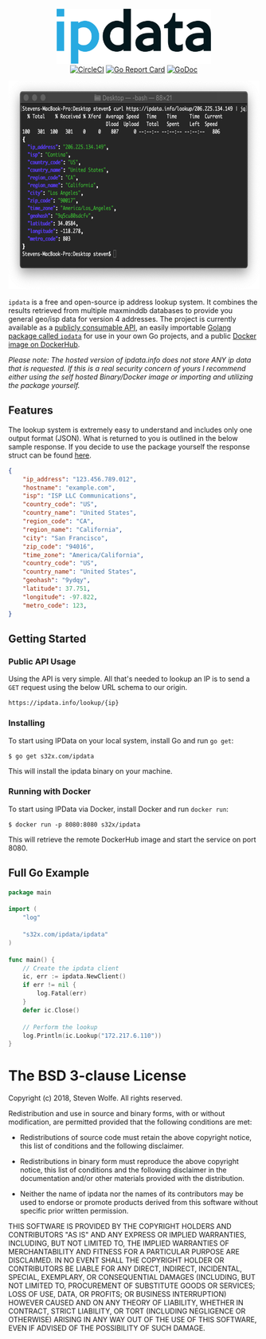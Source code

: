 <p align="center">
<img src="logo.png" width="310" height="110" border="0" alt="ipdata">
<br>
<a href="https://circleci.com/gh/s32x/ipdata/tree/master"><img src="https://circleci.com/gh/s32x/ipdata/tree/master.svg?style=svg" alt="CircleCI"></a>
<a href="https://goreportcard.com/report/s32x.com/ipdata"><img src="https://goreportcard.com/badge/s32x.com/ipdata" alt="Go Report Card"></a>
<a href="https://godoc.org/s32x.com/ipdata/ipdata"><img src="https://godoc.org/s32x.com/ipdata/ipdata?status.svg" alt="GoDoc"></a>
</p>

<p align="center">
<img src="graphic.png" width="650px" height="418px" alt="ipdata curl">
</p>

`ipdata` is a free and open-source ip address lookup system. It combines the results retrieved from multiple maxminddb databases to provide you general geo/isp data for version 4 addresses. The project is currently available as a [publicly consumable API](#public-api-usage), an easily importable [Golang package called `ipdata`](#full-go-example) for use in your own Go projects, and a public [Docker image on DockerHub](https://hub.docker.com/r/s32x/ipdata/).

*Please note: The hosted version of ipdata.info does not store ANY ip data that is requested. If this is a real security concern of yours I recommend either using the self hosted Binary/Docker image or importing and utilizing the package yourself.*

## Features

The lookup system is extremely easy to understand and includes only one output format (JSON). What is returned to you is outlined in the below sample response. If you decide to use the package yourself the response struct can be found [here](https://github.com/s32x/ipdata/blob/master/ipdata/lookup.go#L10-L25).

```json
{
    "ip_address": "123.456.789.012",
    "hostname": "example.com",
    "isp": "ISP LLC Communications",
    "country_code": "US",
    "country_name": "United States",
    "region_code": "CA",
    "region_name": "California",
    "city": "San Francisco",
    "zip_code": "94016",
    "time_zone": "America/California",
    "country_code": "US",
    "country_name": "United States",
    "geohash": "9ydqy",
    "latitude": 37.751,
    "longitude": -97.822,
    "metro_code": 123,
}
```

## Getting Started

### Public API Usage
Using the API is very simple. All that's needed to lookup an IP is to send a `GET` request using the below URL schema to our origin.
```
https://ipdata.info/lookup/{ip}
```

### Installing
To start using IPData on your local system, install Go and run `go get`:
```
$ go get s32x.com/ipdata
```
This will install the ipdata binary on your machine.

### Running with Docker
To start using IPData via Docker, install Docker and run `docker run`:
```
$ docker run -p 8080:8080 s32x/ipdata
```
This will retrieve the remote DockerHub image and start the service on port 8080.

## Full Go Example

```go
package main

import (
    "log"

    "s32x.com/ipdata/ipdata"
)

func main() {
    // Create the ipdata client
    ic, err := ipdata.NewClient()
    if err != nil {
        log.Fatal(err)
    }
    defer ic.Close()

    // Perform the lookup
    log.Println(ic.Lookup("172.217.6.110"))
}
```

The BSD 3-clause License
========================

Copyright (c) 2018, Steven Wolfe. All rights reserved.

Redistribution and use in source and binary forms, with or without modification,
are permitted provided that the following conditions are met:

 - Redistributions of source code must retain the above copyright notice,
   this list of conditions and the following disclaimer.

 - Redistributions in binary form must reproduce the above copyright notice,
   this list of conditions and the following disclaimer in the documentation
   and/or other materials provided with the distribution.

 - Neither the name of ipdata nor the names of its contributors may
   be used to endorse or promote products derived from this software without
   specific prior written permission.

THIS SOFTWARE IS PROVIDED BY THE COPYRIGHT HOLDERS AND CONTRIBUTORS "AS IS" AND
ANY EXPRESS OR IMPLIED WARRANTIES, INCLUDING, BUT NOT LIMITED TO, THE IMPLIED
WARRANTIES OF MERCHANTABILITY AND FITNESS FOR A PARTICULAR PURPOSE ARE
DISCLAIMED. IN NO EVENT SHALL THE COPYRIGHT HOLDER OR CONTRIBUTORS BE LIABLE FOR
ANY DIRECT, INDIRECT, INCIDENTAL, SPECIAL, EXEMPLARY, OR CONSEQUENTIAL DAMAGES
(INCLUDING, BUT NOT LIMITED TO, PROCUREMENT OF SUBSTITUTE GOODS OR SERVICES;
LOSS OF USE, DATA, OR PROFITS; OR BUSINESS INTERRUPTION) HOWEVER CAUSED AND ON
ANY THEORY OF LIABILITY, WHETHER IN CONTRACT, STRICT LIABILITY, OR TORT
(INCLUDING NEGLIGENCE OR OTHERWISE) ARISING IN ANY WAY OUT OF THE USE OF THIS
SOFTWARE, EVEN IF ADVISED OF THE POSSIBILITY OF SUCH DAMAGE.